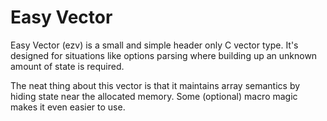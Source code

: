 # Easy Vector
Easy Vector (ezv) is a small and simple header only C vector type. 
It's designed for situations like options parsing where building up an unknown amount of state is required. 

The neat thing about this vector is that it maintains array semantics by hiding state near the allocated memory. 
Some (optional) macro magic makes it even easier to use.

